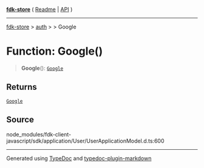 [**fdk-store**](../../../README.md) ( [Readme](../../../README.md) \| [API](../../../API.md) )

---

[fdk-store](../../../API.md) > [auth](../../README.md) > [<internal>](../README.md) > Google

# Function: Google()

> **Google**(): [`Google`](../type-aliases/type-alias.Google.md)

## Returns

[`Google`](../type-aliases/type-alias.Google.md)

## Source

node_modules/fdk-client-javascript/sdk/application/User/UserApplicationModel.d.ts:600

---

Generated using [TypeDoc](https://typedoc.org/) and [typedoc-plugin-markdown](https://www.npmjs.com/package/typedoc-plugin-markdown)
